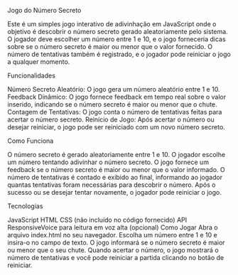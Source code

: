 Jogo do Número Secreto

Este é um simples jogo interativo de adivinhação em JavaScript onde o objetivo é descobrir o número secreto gerado aleatoriamente pelo sistema. O jogador deve escolher um número entre 1 e 10, e o jogo forneceria dicas sobre se o número secreto é maior ou menor que o valor fornecido. O número de tentativas também é registrado, e o jogador pode reiniciar o jogo a qualquer momento.

Funcionalidades

Número Secreto Aleatório: O jogo gera um número aleatório entre 1 e 10.
Feedback Dinâmico: O jogo fornece feedback em tempo real sobre o valor inserido, indicando se o número secreto é maior ou menor que o chute.
Contagem de Tentativas: O jogo conta o número de tentativas feitas para acertar o número secreto.
Reinício de Jogo: Após acertar o número ou desejar reiniciar, o jogo pode ser reiniciado com um novo número secreto.


Como Funciona

O número secreto é gerado aleatoriamente entre 1 e 10.
O jogador escolhe um número tentando adivinhar o número secreto.
O jogo fornece um feedback se o número secreto é maior ou menor que o valor informado.
O número de tentativas é contado e exibido ao final, informando ao jogador quantas tentativas foram necessárias para descobrir o número.
Após o sucesso ou se desejar tentar novamente, o jogador pode reiniciar o jogo.

Tecnologias

JavaScript
HTML
CSS (não incluído no código fornecido)
API ResponsiveVoice para leitura em voz alta (opcional)
Como Jogar
Abra o arquivo index.html no seu navegador.
Escolha um número entre 1 e 10 e insira-o no campo de texto.
O jogo informará se o número secreto é maior ou menor que o seu chute.
Quando acertar o número, o jogo mostrará o número de tentativas e você pode reiniciar a partida clicando no botão de reiniciar.

